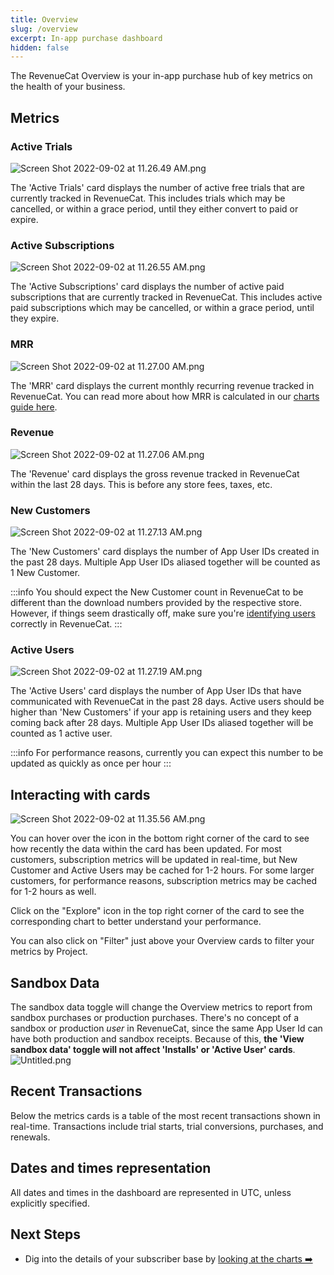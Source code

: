 ```yaml
---
title: Overview
slug: /overview
excerpt: In-app purchase dashboard
hidden: false
---
```


The RevenueCat Overview is your in-app purchase hub of key metrics on the health of your business.

## Metrics

### Active Trials

![](https://files.readme.io/dc19304-Screen_Shot_2022-09-02_at_11.26.49_AM.png "Screen Shot 2022-09-02 at 11.26.49 AM.png")

The 'Active Trials' card displays the number of active free trials that are currently tracked in RevenueCat. This includes trials which may be cancelled, or within a grace period, until they either convert to paid or expire.

### Active Subscriptions

![](https://files.readme.io/6bfe4ac-Screen_Shot_2022-09-02_at_11.26.55_AM.png "Screen Shot 2022-09-02 at 11.26.55 AM.png")

The 'Active Subscriptions' card displays the number of active paid subscriptions that are currently tracked in RevenueCat. This includes active paid subscriptions which may be cancelled, or within a grace period, until they expire.

### MRR

![](https://files.readme.io/6fef8bd-Screen_Shot_2022-09-02_at_11.27.00_AM.png "Screen Shot 2022-09-02 at 11.27.00 AM.png")

The 'MRR' card displays the current monthly recurring revenue tracked in RevenueCat. You can read more about how MRR is calculated in our [charts guide here](/dashboard-and-metrics/charts/monthly-recurring-revenue-mrr-chart).

### Revenue

![](https://files.readme.io/06b3330-Screen_Shot_2022-09-02_at_11.27.06_AM.png "Screen Shot 2022-09-02 at 11.27.06 AM.png")

The 'Revenue' card displays the gross revenue tracked in RevenueCat within the last 28 days. This is before any store fees, taxes, etc.

### New Customers

![](https://files.readme.io/5373eb6-Screen_Shot_2022-09-02_at_11.27.13_AM.png "Screen Shot 2022-09-02 at 11.27.13 AM.png")

The 'New Customers' card displays the number of App User IDs created in the past 28 days. Multiple App User IDs aliased together will be counted as 1 New Customer.

:::info
You should expect the New Customer count in RevenueCat to be different than the download numbers provided by the respective store. However, if things seem drastically off, make sure you're [identifying users](/customers/user-ids) correctly in RevenueCat.
:::

### Active Users

![](https://files.readme.io/adc3dbb-Screen_Shot_2022-09-02_at_11.27.19_AM.png "Screen Shot 2022-09-02 at 11.27.19 AM.png")

The 'Active Users' card displays the number of App User IDs that have communicated with RevenueCat in the past 28 days. Active users should be higher than 'New Customers' if your app is retaining users and they keep coming back after 28 days. Multiple App User IDs aliased together will be counted as 1 active user.

:::info
For performance reasons, currently you can expect this number to be updated as quickly as once per hour
:::

## Interacting with cards

![](https://files.readme.io/413de45-Screen_Shot_2022-09-02_at_11.35.56_AM.png "Screen Shot 2022-09-02 at 11.35.56 AM.png")

You can hover over the icon in the bottom right corner of the card to see how recently the data within the card has been updated. For most customers, subscription metrics will be updated in real-time, but New Customer and Active Users may be cached for 1-2 hours. For some larger customers, for performance reasons, subscription metrics may be cached for 1-2 hours as well.

Click on the "Explore" icon in the top right corner of the card to see the corresponding chart to better understand your performance.

You can also click on "Filter" just above your Overview cards to filter your metrics by Project.

## Sandbox Data

The sandbox data toggle will change the Overview metrics to report from sandbox purchases or production purchases. There's no concept of a sandbox or production _user_ in RevenueCat, since the same App User Id can have both production and sandbox receipts. Because of this, **the 'View sandbox data' toggle will not affect 'Installs' or 'Active User' cards**.
![](https://files.readme.io/7efaa56-Untitled.png "Untitled.png")

## Recent Transactions

Below the metrics cards is a table of the most recent transactions shown in real-time. Transactions include trial starts, trial conversions, purchases, and renewals.

## Dates and times representation

All dates and times in the dashboard are represented in UTC, unless explicitly specified.

## Next Steps

- Dig into the details of your subscriber base by [looking at the charts ➡️](/dashboard-and-metrics/charts)
